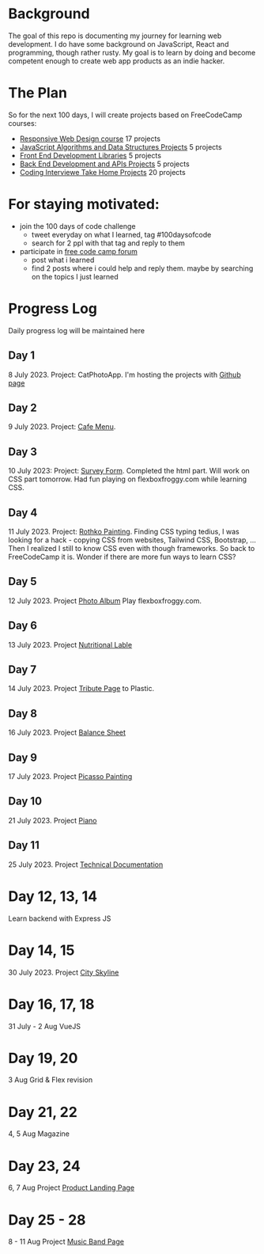 # Background
The goal of this repo is documenting my journey for learning web development. I do have some background on JavaScript, React and programming, though rather rusty. My goal is to learn by doing and become competent enough to create web app products as an indie hacker.

# The Plan
So for the next 100 days, I will create projects based on FreeCodeCamp courses:
- [Responsive Web Design course](https://www.freecodecamp.org/learn/2022/responsive-web-design/) 17 projects
- [JavaScript Algorithms and Data Structures Projects](https://www.freecodecamp.org/learn/javascript-algorithms-and-data-structures/#functional-programming) 5 projects
- [Front End Development Libraries](https://www.freecodecamp.org/learn/front-end-development-libraries/) 5 projects
- [Back End Development and APIs Projects](https://www.freecodecamp.org/learn/back-end-development-and-apis/) 5 projects
- [Coding Interviewe Take Home Projects](https://www.freecodecamp.org/learn/coding-interview-prep/take-home-projects/) 20 projects

# For staying motivated:
- join the 100 days of code challenge
    - tweet everyday on what I learned, tag #100daysofcode
    - search for 2 ppl with that tag and reply to them
- participate in [free code camp forum](https://forum.freecodecamp.org/categories)
    - post what i learned
    - find 2 posts where i could help and reply them. maybe by searching on the topics I just learned

# Progress Log
Daily progress log will be maintained here

## Day 1 
8 July 2023. Project: CatPhotoApp. 
I'm hosting the projects with [Github page](https://hangjoni.github.io/webdev/)
## Day 2
9 July 2023. Project: [Cafe Menu](https://hangjoni.github.io/webdev/cafe-menu/index.html). 
## Day 3
10 July 2023: Project: [Survey Form](https://hangjoni.github.io/webdev/survey-form/index.html). Completed the html part. Will work on CSS part tomorrow. Had fun playing on flexboxfroggy.com while learning CSS.

## Day 4
11 July 2023. Project: [Rothko Painting](https://hangjoni.github.io/webdev/rothko-painting/index.html).
Finding CSS typing tedius, I was looking for a hack - copying CSS from websites, Tailwind CSS, Bootstrap, ... Then I realized I still to know CSS even with though frameworks. So back to FreeCodeCamp it is. Wonder if there are more fun ways to learn CSS?

## Day 5
12 July 2023. Project [Photo Album](https://hangjoni.github.io/webdev/photo-album/index.html)
Play flexboxfroggy.com.

## Day 6
13 July 2023. Project [Nutritional Lable](https://hangjoni.github.io/webdev/nutritional-label/index.html)

## Day 7
14 July 2023. Project [Tribute Page](https://hangjoni.github.io/webdev/tribute-page/index.html) to Plastic.

## Day 8
16 July 2023. Project [Balance Sheet](https://hangjoni.github.io/webdev/balance-sheet/index.html)

## Day 9
17 July 2023. Project [Picasso Painting](https://hangjoni.github.io/webdev/picasso-painting/index.html)

## Day 10
21 July 2023. Project [Piano](https://hangjoni.github.io/webdev/piano/index.html)

## Day 11
25 July 2023. Project [Technical Documentation](https://hangjoni.github.io/webdev/technical-documentation/index.html)

# Day 12, 13, 14
Learn backend with Express JS

# Day 14, 15
30 July 2023. Project [City Skyline](https://hangjoni.github.io/webdev/city-skyline/index.html)

# Day 16, 17, 18
31 July - 2 Aug
VueJS

# Day 19, 20
3 Aug
Grid & Flex revision

# Day 21, 22
4, 5 Aug
Magazine

# Day 23, 24
6, 7 Aug
Project [Product Landing Page](https://hangjoni.github.io/webdev/product-landing-page/index.html)

# Day 25 - 28
8 - 11 Aug 
Project [Music Band Page](https://hangjoni.github.io/webdev/music-band-page/index.html)
